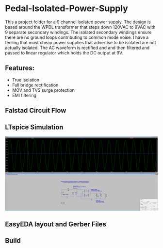 # Pedal-Isolated-Power-Supply

This a project folder for a 9 channel isolated power supply. The design is based around the WPDL transformer that steps down 120VAC to 9VAC with 9 separate secondary windings. The isolated secondary windings ensure there are no ground loops contributing to common mode noise. I have a feeling that most cheap power supplies that advertise to be isolated are not actually isolated. The AC waveform is rectified and and then filtered and passed to linear regulator which holds the DC output at 9V. 

## Features: 

- True isolation
- Full bridge rectification
- MOV and TVS surge protection
- EMI filtering

## Falstad Circuit Flow 


## LTspice Simulation
![alt text][pic1]

[pic1]: https://github.com/ericmaclean/Pedal-Isolated-Power-Supply/blob/main/SpiceSC.png
## EasyEDA layout and Gerber Files

## Build 


